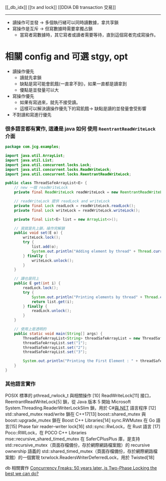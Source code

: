 [[_db_idx]]
[[tx and lock]]
[[DDIA DB transaction 交易]]


---


- 讀操作可並發 → 多個執行緒可以同時讀數據，拿共享鎖
- 寫操作是互斥 → 但寫數據時需要拿獨占鎖
    - 當寫者寫數據時，其它寫者或讀者需要等待，直到這個寫者完成寫操作。


# 相關 config and 可選 stgy, opt

- 讀操作優先
	- 讀就先拿鎖
	- 缺點是寫可能會飢餓(一直拿不到)，如果一直都是讀拿到
	- 優點是並發量可以大
- 寫操作優先
	- 如果有寫過來，就先不接受讀。
	- 這樣可以解決讀操作優先下的寫飢餓→ 缺點是讀的並發量會受影響
- 不對讀和寫進行優先

### 很多語言都有實作, 這邊是 java 如何 使用 `ReentrantReadWriteLock` 介面

```java
package com.jcg.examples;

import java.util.ArrayList;
import java.util.List;
import java.util.concurrent.locks.Lock;
import java.util.concurrent.locks.ReadWriteLock;
import java.util.concurrent.locks.ReentrantReadWriteLock;

public class ThreadSafeArrayList<E> {
    // new 一個 readWriteLock
    private final ReadWriteLock readWriteLock = new ReentrantReadWriteLock();

    // readWriteLock 提供 readLock and writeLock
    private final Lock readLock = readWriteLock.readLock();
    private final Lock writeLock = readWriteLock.writeLock();

    private final List<E> list = new ArrayList<>();

    // 寫就是先上鎖，操作完解鎖
    public void set(E o) {
        writeLock.lock();
        try {
            list.add(o);
            System.out.println("Adding element by thread" + Thread.currentThread().getName());
        } finally {
            writeLock.unlock();
        }
    }

    // 讀也是同上
    public E get(int i) {
        readLock.lock();
        try {
            System.out.println("Printing elements by thread" + Thread.currentThread().getName());
            return list.get(i);
        } finally {
            readLock.unlock();
        }
    }

    // 使用上是透明的
    public static void main(String[] args) {
        ThreadSafeArrayList<String> threadSafeArrayList = new ThreadSafeArrayList<>();
        threadSafeArrayList.set("1");
        threadSafeArrayList.set("2");
        threadSafeArrayList.set("3");

        System.out.println("Printing the First Element : " + threadSafeArrayList.get(1));
    }
}
```

### 其他語言實作

POSIX 標準的 pthread_rwlock_t 與相關操作 [10]
ReadWriteLock[11] 接口，ReentrantReadWriteLock[5] 鎖，從 Java 版本 5 開始
Microsoft System.Threading.ReaderWriterLockSlim 鎖，用於 C#[與.NET](http://xn--oc1a.net/) 語言程序 [12]
std::shared_mutex read/write 鎖在 C++17[13]
boost::shared_mutex 與 boost::upgrade_mutex 鎖在 Boost C++ Libraries[14]
sync.RWMutex 在 Go 語言[15]
Phase fair reader–writer lock[16]
std::sync::RwLock，在 Rust 語言 [17]
Poco::RWLock，在 POCO C++ Libraries
mse::recursive_shared_timed_mutex 在 SaferCPlusPlus 庫，是支持 std::recursive_mutex（頁面存檔備份，存於網際網路檔案館）的 recursive ownership 語義的 std::shared_timed_mutex（頁面存檔備份，存於網際網路檔案館）的一個實現
txrwlock.ReadersWriterDeferredLock，用於 Twisted[18]

db 相關實作  [Concurrency Freaks: 50 years later, is Two-Phase Locking the best we can do?](http://concurrencyfreaks.blogspot.com/2023/09/50-years-later-is-two-phase-locking.html)